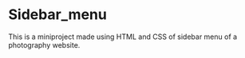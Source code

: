 # Sidebar_menu
This is a miniproject made using HTML and CSS of sidebar menu of a photography website.
